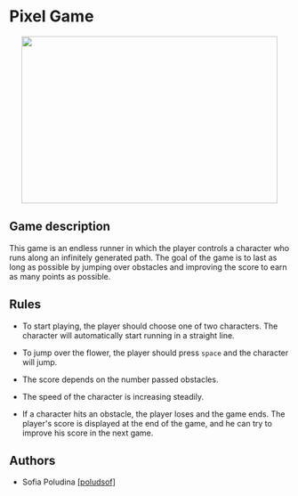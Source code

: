 
# Pixel Game

<p align="center">
  <img width="460" height="300" src="(https://github.com/poludsof/Pixel-game/blob/master/intro.gif0">
</p>
<!-- ![](https://github.com/poludsof/Pixel-game/blob/master/intro.gif) -->

## Game description

This game is an endless runner in which the player controls a character who runs along an infinitely generated path. The goal of the game is to last as long as possible by jumping over obstacles and improving the score to earn as many points as possible.
## Rules

- To start playing, the player should choose one of two characters. The character will automatically start running in a straight line.

- To jump over the flower, the player should press `space` and the character will jump. 

- The score depends on the number passed obstacles.

- The speed of the character is increasing steadily.

- If a character hits an obstacle, the player loses and the game ends. The player's score is displayed at the end of the game, and he can try to improve his score in the next game.
## Authors

- Sofia Poludina [[poludsof]](https://github.com/poludsof)

